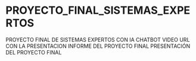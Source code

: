 # PROYECTO_FINAL_SISTEMAS_EXPERTOS

PROYECTO FINAL DE SISTEMAS EXPERTOS CON IA CHATBOT
VIDEO URL CON LA PRESENTACION 
INFORME DEL PROYECTO FINAL
PRESENTACIÓN DEL PROYECTO FINAL 
